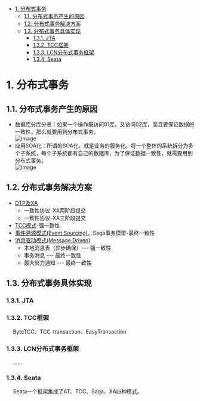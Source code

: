 
<!-- TOC -->

- [1. 分布式事务](#1-分布式事务)
    - [1.1. 分布式事务产生的原因](#11-分布式事务产生的原因)
    - [1.2. 分布式事务解决方案](#12-分布式事务解决方案)
    - [1.3. 分布式事务具体实现](#13-分布式事务具体实现)
        - [1.3.1. JTA](#131-jta)
        - [1.3.2. TCC框架](#132-tcc框架)
        - [1.3.3. LCN分布式事务框架](#133-lcn分布式事务框架)
        - [1.3.4. Seata](#134-seata)

<!-- /TOC -->


# 1. 分布式事务  
<!-- 
你这 Saga 事务保“隔离性”吗？ 
https://mp.weixin.qq.com/s/cZabAt7JF4QrQHERHHAWjA

-->

<!--
如何选择分布式事务解决方案？
https://mp.weixin.qq.com/s/2AL3uJ5BG2X3Y2Vxg0XqnQ
聊一下分布式事务
https://mp.weixin.qq.com/s/2cmZTDTtFDBogxlUFKtpLQ

分布式事务解决方案
https://mp.weixin.qq.com/s/mSxUXHgcHo5a7VAhvjIpCQ
微服务架构下分布式事务解决方案 
https://mp.weixin.qq.com/s/T4oGKrOXONl2AuhhKtd_9g
分布式事务场景  
https://blog.csdn.net/lyb9292/article/details/106526156
-->

<!--
～～～～～～～～～～～～
分布式事务 
https://mp.weixin.qq.com/s/XknegP66mnYboiBx556Kzw

https://mp.weixin.qq.com/s?__biz=MzI5ODQ2MzI3NQ==&mid=2247487531&idx=1&sn=b3fbc4dee7cea4a78db062a4a656afdf&chksm=eca4296fdbd3a079a8e328ec7946ced7d1f94c0f105463743a8bee569bae6da00bf2133c3e1a&mpshare=1&scene=1&srcid=&sharer_sharetime=1564202929646&sharer_shareid=b256218ead787d58e0b58614a973d00d&key=ecc4386bb884a7b134f7967009b30d8850e84095233bdb465a9d85c893c9d20f24ac5d5c020310846ccee37aa2e8173504c6cfc1df58512d821d0e4576cf5551069f7159d6583c1ffafa2c3922d85c13&ascene=1&uin=MTE1MTYxNzY2MQ%3D%3D&devicetype=Windows+10&version=62060834&lang=zh_CN&pass_ticket=FpawTdCfFbNulIqKIET55TinFCVk8qXp4EKE58T1l6zm9idpTXvh4%2BicV3hbPZAB
~~
-->

## 1.1. 分布式事务产生的原因  
* 数据库分库分表：如果一个操作既访问01库，又访问02库，而且要保证数据的一致性，那么就要用到分布式事务。  
![image](https://gitee.com/wt1814/pic-host/raw/master/images/microService/problems/problem-1.png)  
* 应用SOA化：所谓的SOA化，就是业务的服务化。将一个整体的系统拆分为多个子系统，每个子系统都有自己的数据库，为了保证数据一致性，就需要用到分布式事务。  
![image](https://gitee.com/wt1814/pic-host/raw/master/images/microService/problems/problem-2.png)  


## 1.2. 分布式事务解决方案  

* [DTP及XA](/docs/microService/thinking/DTPAndXA.md)     
    * 一致性协议-XA两阶段提交
    * 一致性协议-XA三阶段提交
* [TCC模式](/docs/microService/thinking/TCC.md)-强一致性
* [事件溯源模式(Event Sourcing)](/docs/microService/thinking/news.md)，Saga事务模型-最终一致性 
* [消息驱动模式(Message Driven)](/docs/microService/thinking/news.md) 
    * 本地消息表（异步确保）--- 强一致性
    * 事务消息 --- 最终一致性
    * 最大努力通知 --- 最终一致性

## 1.3. 分布式事务具体实现  
### 1.3.1. JTA  

### 1.3.2. TCC框架  
&emsp; ByteTCC、TCC-transaction、EasyTransaction  

### 1.3.3. LCN分布式事务框架  
<!-- 
https://mp.weixin.qq.com/s/xe0M5GsmtNWbWEygIFFfig
-->
&emsp; ......

### 1.3.4. Seata  
<!-- 
https://seata.io/zh-cn/docs/overview/what-is-seata.html
两天，我把分布式事务搞完了 
https://mp.weixin.qq.com/s/amuBimPo7lnfsfo5Pyzc-w
-->
&emsp; Seata一个框架集成了AT、TCC、Saga、XA四种模式。  
